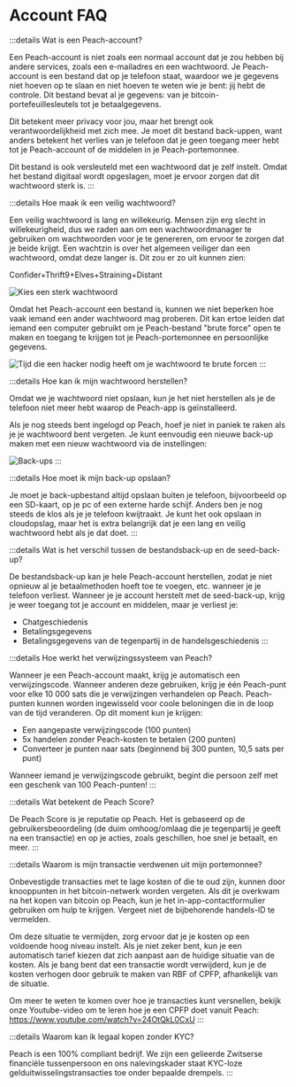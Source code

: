# Account FAQ

:::details Wat is een Peach-account?

Een Peach-account is niet zoals een normaal account dat je zou hebben bij andere services, zoals een e-mailadres en een wachtwoord. Je Peach-account is een bestand dat op je telefoon staat, waardoor we je gegevens niet hoeven op te slaan en niet hoeven te weten wie je bent: jij hebt de controle. Dit bestand bevat al je gegevens: van je bitcoin-portefeuillesleutels tot je betaalgegevens.

Dit betekent meer privacy voor jou, maar het brengt ook verantwoordelijkheid met zich mee. Je moet dit bestand back-uppen, want anders betekent het verlies van je telefoon dat je geen toegang meer hebt tot je Peach-account of de middelen in je Peach-portemonnee.

Dit bestand is ook versleuteld met een wachtwoord dat je zelf instelt. Omdat het bestand digitaal wordt opgeslagen, moet je ervoor zorgen dat dit wachtwoord sterk is.
:::

:::details Hoe maak ik een veilig wachtwoord?

Een veilig wachtwoord is lang en willekeurig. Mensen zijn erg slecht in willekeurigheid, dus we raden aan om een wachtwoordmanager te gebruiken om wachtwoorden voor je te genereren, om ervoor te zorgen dat je beide krijgt. Een wachtzin is over het algemeen veiliger dan een wachtwoord, omdat deze langer is. Dit zou er zo uit kunnen zien:

Confider+Thrift9+Elves+Straining+Distant

![Kies een sterk wachtwoord](/img/faq/account/StrongPassword.png)

Omdat het Peach-account een bestand is, kunnen we niet beperken hoe vaak iemand een ander wachtwoord mag proberen. Dit kan ertoe leiden dat iemand een computer gebruikt om je Peach-bestand "brute force" open te maken en toegang te krijgen tot je Peach-portemonnee en persoonlijke gegevens.

![Tijd die een hacker nodig heeft om je wachtwoord te brute forcen](/img/faq/account/PWBruteForce.png)
:::

:::details Hoe kan ik mijn wachtwoord herstellen?

Omdat we je wachtwoord niet opslaan, kun je het niet herstellen als je de telefoon niet meer hebt waarop de Peach-app is geïnstalleerd.

Als je nog steeds bent ingelogd op Peach, hoef je niet in paniek te raken als je je wachtwoord bent vergeten. Je kunt eenvoudig een nieuwe back-up maken met een nieuw wachtwoord via de instellingen:

![Back-ups](/img/faq/account/backups.png)
:::

:::details Hoe moet ik mijn back-up opslaan?

Je moet je back-upbestand altijd opslaan buiten je telefoon, bijvoorbeeld op een SD-kaart, op je pc of een externe harde schijf. Anders ben je nog steeds de klos als je je telefoon kwijtraakt. Je kunt het ook opslaan in cloudopslag, maar het is extra belangrijk dat je een lang en veilig wachtwoord hebt als je dat doet.
:::

:::details Wat is het verschil tussen de bestandsback-up en de seed-back-up?

De bestandsback-up kan je hele Peach-account herstellen, zodat je niet opnieuw al je betaalmethoden hoeft toe te voegen, etc. wanneer je je telefoon verliest. Wanneer je je account herstelt met de seed-back-up, krijg je weer toegang tot je account en middelen, maar je verliest je:

- Chatgeschiedenis
- Betalingsgegevens
- Betalingsgegevens van de tegenpartij in de handelsgeschiedenis
:::

:::details Hoe werkt het verwijzingssysteem van Peach?

Wanneer je een Peach-account maakt, krijg je automatisch een verwijzingscode. Wanneer anderen deze gebruiken, krijg je één Peach-punt voor elke 10 000 sats die je verwijzingen verhandelen op Peach. Peach-punten kunnen worden ingewisseld voor coole beloningen die in de loop van de tijd veranderen. Op dit moment kun je krijgen:

- Een aangepaste verwijzingscode (100 punten)
- 5x handelen zonder Peach-kosten te betalen (200 punten)
- Converteer je punten naar sats (beginnend bij 300 punten, 10,5 sats per punt)

Wanneer iemand je verwijzingscode gebruikt, begint die persoon zelf met een geschenk van 100 Peach-punten!
:::

:::details Wat betekent de Peach Score?

De Peach Score is je reputatie op Peach. Het is gebaseerd op de gebruikersbeoordeling (de duim omhoog/omlaag die je tegenpartij je geeft na een transactie) en op je acties, zoals geschillen, hoe snel je betaalt, en meer.
:::

:::details Waarom is mijn transactie verdwenen uit mijn portemonnee?

Onbevestigde transacties met te lage kosten of die te oud zijn, kunnen door knooppunten in het bitcoin-netwerk worden vergeten.
Als dit je overkwam na het kopen van bitcoin op Peach, kun je het in-app-contactformulier gebruiken om hulp te krijgen. Vergeet niet de bijbehorende handels-ID te vermelden.

Om deze situatie te vermijden, zorg ervoor dat je je kosten op een voldoende hoog niveau instelt. Als je niet zeker bent, kun je een automatisch tarief kiezen dat zich aanpast aan de huidige situatie van de kosten.
Als je bang bent dat een transactie wordt verwijderd, kun je de kosten verhogen door gebruik te maken van RBF of CPFP, afhankelijk van de situatie.

Om meer te weten te komen over hoe je transacties kunt versnellen, bekijk onze Youtube-video om te leren hoe je een CPFP doet vanuit Peach: https://www.youtube.com/watch?v=24OtQkL0CxU
:::

:::details Waarom kan ik legaal kopen zonder KYC?

Peach is een 100% compliant bedrijf. We zijn een gelieerde Zwitserse financiële tussenpersoon en ons nalevingskader staat KYC-loze gelduitwisselingstransacties toe onder bepaalde drempels.
:::
